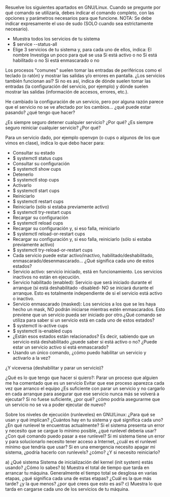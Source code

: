 Resuelve los siguientes apartados en GNU/Linux. Cuando se pregunte por qué comando se utilizaría, debes indicar el comando completo, con las opciones y parámetros necesarios para que funcione.
NOTA: Se debe indicar expresamente el uso de sudo (SOLO cuando sea estrictamente necesario).

- Muestra todos los servicios de tu sistema
- $ service --status-all
- Elige 3 servicios de tu sistema y, para cada uno de ellos, indica:
El nombre
Investiga un poco para qué se usa
Si está activo o no
Si está habilitado o no
Si está enmascarado o no
 
Los procesos "comunes" suelen tomar las entradas de periféricos como el teclado (o ratón) y mostrar las salidas y/o errores en pantalla. ¿Los servicios también funcionan así? Si no es así, indica de dónde suelen tomar las entradas (la configuración del servicio, por ejemplo) y dónde suelen mostrar las salidas (información de accesos, errores, etc.).
 
He cambiado la configuración de un servicio, pero por alguna razón parece que el servicio no se ve afectado por los cambios... ¿qué puede estar pasando? ¿qué tengo que hacer?
 
¿Es siempre seguro detener cualquier servicio? ¿Por qué?
¿Es siempre seguro reiniciar cualquier servicio? ¿Por qué?
 
Para un servicio dado, por ejemplo openvpn (o cups o algunos de los que vimos en clase), indica lo que debo hacer para:
- Consultar su estado
- $ systemctl status cups
- Consultar su configuración
- $ systemctl show cups
- Detenerlo
- $ systemctl stop cups
- Activarlo
- $ systemctl start cups
- Reiniciarlo
- $ systemctl restart cups
- Reiniciarlo (sólo si estaba previamente activo)
- $ systemctl try-restart cups
- Recargar su configuración
- $ systemctl reload cups
- Recargar su configuración y, si eso falla, reiniciarlo
- $ systemctl reload-or-restart cups
- Recargar su configuración y, si eso falla, reiniciarlo (sólo si estaba previamente activo)
- $ systemctl try-reload-or-restart cups
- Cada servicio puede estar activo/inactivo, habilitado/deshabilitado, enmascarado/desenmascarado...
¿Qué significa cada uno de estos estados?
- Servicio activo: servicio iniciado, está en funcionamiento. Los servicios inactivos no están en ejecución.
- Servicio habilitado (enabled): Servicio que será iniciado durante el arranque (si está deshabilitado -disabled- NO se iniciará durante el arranque. Esto es totalmente independiente de si el servicio está activo o inactivo.
- Servicio enmascarado (masked): Los servicios a los que se les haya hecho un mask, NO podrán iniciarse mientras estén enmascarados. Esto previene que un servicio pueda ser iniciado por otro.¿Qué comando se utiliza para saber si un servicio está en cada uno de estos estados?
- $ systemctl is-active cups
- $ systemctl is-enabled cups 
- ¿Están esos estados están relacionados? Es decir, sabiendo que un servicio está deshabilitado ¿puede saber si está activo o no? ¿Puede estar un servicio activo si está enmascarado?
- Usando un único comando, ¿cómo puedo habilitar un servicio y activarlo a la vez?

¿Y viceversa (deshabilitar y parar un servicio)?
 
¿Qué es lo que tengo que hacer si quiero?:
Parar un proceso que alguien me ha comentado que es un servicio
Evitar que ese proceso aparezca cada vez que arranco el equipo
¿Es suficiente con parar un servicio y no cargarlo en cada arranque para asegurar que ese servicio nunca más se volverá a ejecutar? Si no fuese suficiente, ¿por qué? ¿cómo podría asegurarme que un servicio no se va a poder ejecutar de nuevo?
 
Sobre los niveles de ejecución (runleveles) en GNU/Linux:
¿Para qué se usan y qué implican?
¿Cuántos hay en tu sistema y qué significa cada uno?
¿En qué runlevel te encuentras actualmente?
Si el sistema presenta un error y necesito que se cargue lo mínimo posible, ¿qué runlevel debería usar? ¿Con qué comando puedo pasar a ese runlevel?
 Si mi sistema tiene un error y para solucionarlo necesito tener acceso a Internet, ¿cuál es el runlevel mínimo que tendría que usar?
Si en una emergencia necesito apagar mi sistema, ¿podría hacerlo con runlevels? ¿cómo?
¿Y si necesito reiniciarlo?
 
a) ¿Qué sistema Sistema de inicialización del kernel (init system) estás usando? ¿Cómo lo sabes?
b) Muestra el total de tiempo que tarda en arrancar tu máquina. Generalmente el tiempo total se desglosa en varias etapas, ¿qué significa cada una de estas etapas? ¿Cuál es la que más tarde? ¿y la que menos? ¿por qué crees que esto es así?
c) Muestra lo que tarda en cargarse cada uno de los servicios de tu máquina.